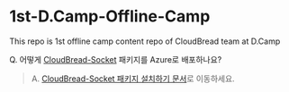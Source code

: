 # 1st-D.Camp-Offline-Camp
This repo is 1st offline camp content repo of CloudBread team at D.Camp

Q. 어떻게 [CloudBread-Socket](https://github.com/CloudBreadProject/CloudBread-Socket) 패키지를 Azure로 배포하나요?
> A. [CloudBread-Socket 패키지 설치하기 문서](./how-to-install-socket.io.md)로 이동하세요.